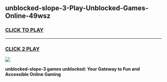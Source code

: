 
## unblocked-slope-3-Play-Unblocked-Games-Online-49wsz
<h3>
<a href="https://premium76.site?title=unblocked-slope-3&ref=25A">CLICK TO PLAY</a></h3>
<hr>

<h3>
<a href="https://premium76.site?title=unblocked-slope-3&ref=25A">CLICK 2 PLAY</a>
  
</h3>

<a href="https://premium76.site?title=unblocked-slope-3&ref=25A"><img src="https://clearcache.store/games.png"></a>


**unblocked-slope-3 games unblocked: Your Gateway to Fun and Accessible Online Gaming**
